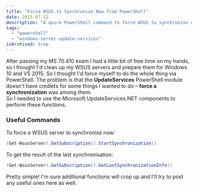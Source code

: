 ```yaml
---
title: "Force WSUS to Synchronize Now from PowerShell"
date: 2015-07-22
description: "A quick PowerShell command to force WSUS to synchronise now."
tags: 
  - "powershell"
  - "windows-server-update-services"
isArchived: true
---
```


After passing my MS 70.410 exam I had a little bit of free time on my hands, so I thought I'd clean up my WSUS servers and prepare them for Windows 10 and VS 2015. So I thought I'd force myself to do the whole thing via PowerShell. The problem is that the **UpdateServices** PowerShell module doesn't have cmdlets for some things I wanted to do – **force a synchronization** was among them.  
So I needed to use the Microsoft.UpdateServices.NET components to perform these functions.

### Useful Commands

To force a WSUS server to synchronise now:

```powershell
(Get-WsusServer).GetSubscription().StartSynchronization()
```

To get the result of the last synchronisation:

```powershell
(Get-WsusServer).GetSubscription().GetLastSynchronizationInfo()
```

Pretty simple! I'm sure additional functions will crop up and I'll try to post any useful ones here as well.

